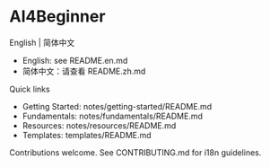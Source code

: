# AI4Beginner

English | 简体中文

- English: see README.en.md
- 简体中文：请查看 README.zh.md

Quick links

- Getting Started: notes/getting-started/README.md
- Fundamentals: notes/fundamentals/README.md
- Resources: notes/resources/README.md
- Templates: templates/README.md

Contributions welcome. See CONTRIBUTING.md for i18n guidelines.
